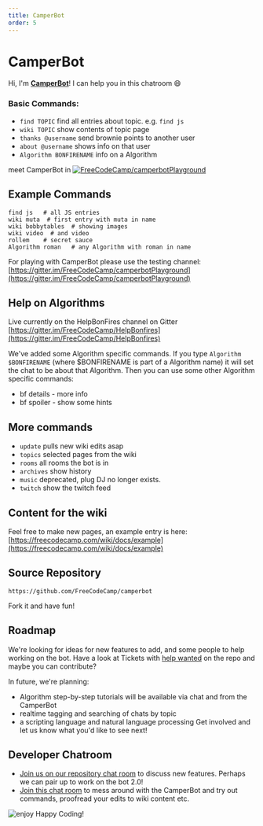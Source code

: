 ```yaml
---
title: CamperBot
order: 5
---
```

# CamperBot

Hi, I'm **[CamperBot](https://freecodecamp.com/wiki/docs/camperbot)**! I can help you in this chatroom :smile:

### Basic Commands:

- `find TOPIC` find all entries about topic. e.g. `find js`
- `wiki TOPIC` show contents of topic page
- `thanks @username` send brownie points to another user
- `about @username` shows info on that user
- `Algorithm BONFIRENAME` info on a Algorithm

meet CamperBot in [![FreeCodeCamp/camperbotPlayground](https://img.shields.io/badge/Gitter_Chat_Room:-FreeCodeCamp/camperbotPlayground_%E2%86%91-006400.svg?style=flat-square&maxAge=2592000%29.svg)](https://gitter.im/FreeCodeCamp/camperbotPlayground)

## Example Commands

```
find js   # all JS entries
wiki muta  # first entry with muta in name
wiki bobbytables  # showing images
wiki video  # and video
rollem    # secret sauce
Algorithm roman   # any Algorithm with roman in name
```

For playing with CamperBot please use the testing channel: [https://gitter.im/FreeCodeCamp/camperbotPlayground](https://gitter.im/FreeCodeCamp/camperbotPlayground)

## Help on Algorithms

Live currently on the HelpBonFires channel on Gitter [https://gitter.im/FreeCodeCamp/HelpBonfires](https://gitter.im/FreeCodeCamp/HelpBonfires)

We've added some Algorithm specific commands. If you type `Algorithm $BONFIRENAME` (where $BONFIRENAME is part of a Algorithm name) it will set the chat to be about that Algorithm. Then you can use some other Algorithm specific commands:

- bf details - more info
- bf spoiler - show some hints

## More commands

- `update` pulls new wiki edits asap
- `topics` selected pages from the wiki
- `rooms` all rooms the bot is in
- `archives` show history
- `music` deprecated, plug DJ no longer exists.
- `twitch` show the twitch feed

## Content for the wiki

Feel free to make new pages, an example entry is here: [https://freecodecamp.com/wiki/docs/example](https://freecodecamp.com/wiki/docs/example)

## Source Repository

`https://github.com/FreeCodeCamp/camperbot`

Fork it and have fun!

## Roadmap

We're looking for ideas for new features to add, and some people to help working on the bot. Have a look at Tickets with [help wanted](https://github.com/FreeCodeCamp/camperbot/issues?q=is%3Aopen+is%3Aissue+label%3A%22help+wanted%22) on the repo and maybe you can contribute?

In future, we're planning:

- Algorithm step-by-step tutorials will be available via chat and from the CamperBot
- realtime tagging and searching of chats by topic
- a scripting language and natural language processing Get involved and let us know what you'd like to see next!

## Developer Chatroom

- [Join us on our repository chat room](https://gitter.im/FreeCodeCamp/camperbot) to discuss new features. Perhaps we can pair up to work on the bot 2.0!
- [Join this chat room](https://gitter.im/FreeCodeCamp/camperbotPlayground) to mess around with the CamperBot and try out commands, proofread your edits to wiki content etc.

![enjoy](https://avatars1.githubusercontent.com/camperbot?&s=100) Happy Coding!
